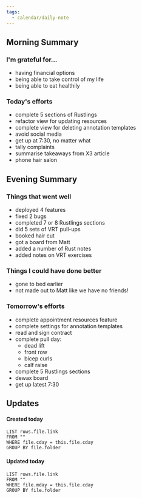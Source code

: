 ```yaml
---
tags:
  - calendar/daily-note
---
```


## Morning Summary

### I'm grateful for...

- having financial options
- being able to take control of my life
- being able to eat healthily

### Today's efforts

- complete 5 sections of Rustlings
- refactor view for updating resources
- complete view for deleting annotation templates
- avoid social media
- get up at 7:30, no matter what
- tally complaints
- summarise takeaways from X3 article
- phone hair salon 

## Evening Summary

### Things that went well

- deployed 4 features
- fixed 2 bugs
- completed 7 or 8 Rustlings sections
- did 5 sets of VRT pull-ups
- booked hair cut
- got a board from Matt
- added a number of Rust notes
- added notes on VRT exercises

### Things I could have done better

- gone to bed earlier
- not made out to Matt like we have no friends!

### Tomorrow's efforts

- complete appointment resources feature
- complete settings for annotation templates
- read and sign contract
- complete pull day:
	- dead lift
	- front row
	- bicep curls
	- calf raise
- complete 5 Rustlings sections
- dewax board
- get up latest 7:30

## Updates

#### Created today

```dataview
LIST rows.file.link
FROM ""
WHERE file.cday = this.file.cday
GROUP BY file.folder
```

#### Updated today

```dataview
LIST rows.file.link
FROM ""
WHERE file.mday = this.file.cday
GROUP BY file.folder
```
